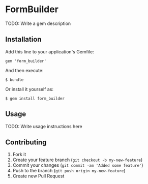 # FormBuilder

TODO: Write a gem description

## Installation

Add this line to your application's Gemfile:

    gem 'form_builder'

And then execute:

    $ bundle

Or install it yourself as:

    $ gem install form_builder

## Usage

TODO: Write usage instructions here

## Contributing

1. Fork it
2. Create your feature branch (`git checkout -b my-new-feature`)
3. Commit your changes (`git commit -am 'Added some feature'`)
4. Push to the branch (`git push origin my-new-feature`)
5. Create new Pull Request
